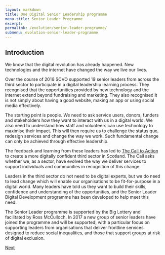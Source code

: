 ```yaml
---
layout: markdown
title: One Digital Senior Leadership programme
menu-title: Senior Leader Programme
excerpt: 
permalink: /evolution/senior-leader-programme/
submenu: evolution-senior-leader-programme
---
```


## Introduction

We know that the digital revolution has already happened. New technologies and the internet have changed the way we live our lives.

Over the course of 2016 SCVO supported 19 senior leaders from across the third sector to participate in a digital leadership learning process. They recognised that the opportunities provided by new technology and the internet extend beyond fundraising and marketing. They also recognised it is not simply about having a good website, making an app or using social media effectively.

The starting point is people. We need to ask service users, donors, funders and stakeholders how they want to interact with us in a digital world. We also need to understand how staff and volunteers can use technology to maximise their impact. This will then require us to challenge the status quo, redesign services and change the way we work. Such fundamental change can only be achieved through effective leadership.

The feedback and learning from these leaders has led to [The Call to Action](http://www.scvo.org.uk/news-campaigns-and-policy/research/digital-call-to-action/) to create a more digitally confident third sector in Scotland. The Call asks whether we, as a sector, have evolved the way we deliver services to support individuals and communities in recognition of this change.

Leaders in the third sector do not need to be digital experts, but we do need to lead change which will enable our organisations to be fit-for-purpose in a digital world.
Many leaders have told us they want to build their skills, confidence and understanding of the opportunities, and the Senior Leader Digital Development programme has been developed to help meet this need.

The Senior Leader programme is supported by the Big Lottery and facilitated by Ross McCulloch. In 2017 a new group of senior leaders have joined the programme and will be supported, with a particular focus on supporting leaders from organisations that deliver frontline services designed to reduce social inequalities, and those that support groups at risk of digital exclusion.

<div class="section headingless">
    <a href="evolution/senior-leader-programme/context/" class="btn right">
        <i class="fa fa-pull-right fa-chevron-right"></i>
        Next
    </a>
</div>
